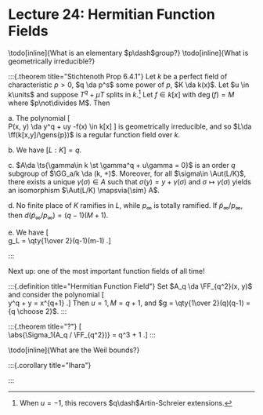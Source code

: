 # Lecture 24: Hermitian Function Fields

\todo[inline]{What is an elementary $p\dash$group?}
\todo[inline]{What is geometrically irreducible?}

:::{.theorem title="Stichtenoth Prop 6.4.1"}
Let $k$ be a perfect field of characteristic $p>0$, $q \da p^s$ some power of $p$, $K \da k(x)$.
Let $u \in k\units$ and suppose $T^q + \mu T$ splits in $k$.[^q_artin]
Let $f\in k[x]$ with $\deg(f) = M$ where $p\not\divides M$.
Then

a. The polynomial 
\[  
P(x, y) \da y^q + uy -f(x) \in k[x]
\]
is geometrically irreducible, and so $L\da \ff(k[x,y]/\gens{p})$ is a regular function field over $k$.

b. We have $[L: K] = q$.

c. $A\da \ts{\gamma\in k \st \gamma^q + u\gamma = 0}$ is an order $q$ subgroup of $\GG_a/k \da (k, +)$.
  Moreover, for all $\sigma\in \Aut(L/K)$, there exists a unique $\gamma(\sigma)\in A$ such that $\sigma(y) = y + \gamma(\sigma)$ and $\sigma \mapsto \gamma(\sigma)$ yields an isomorphism $\Aut(L/K) \mapsvia{\sim} A$.

d. No finite place of $K$ ramifies in $L$, while $p_\infty$ is totally ramified.
If $\tilde p_ \infty / p_ \infty$, then $d(\tilde p_ \infty / p_ \infty) = (q-1)(M+1)$.

e. We have
\[  
g_L = \qty{1\over 2}(q-1)(m-1)
.\]

[^q_artin]: When $u=-1$, this recovers $q\dash$Artin-Schreier extensions.

:::

Next up: one of the most important function fields of all time!

:::{.definition title="Hermitian Function Field"}
Set $A_q \da \FF_{q^2}(x, y)$ and consider the polynomial
\[  
y^q + y = x^{q+1}
.\]
Then $u=1, M = q+1$, and $g = \qty{1\over 2}(q)(q-1) = {q \choose 2}$.
:::

:::{.theorem title="?"}
\[  
\abs{\Sigma_1(A_q / \FF_{q^2})} = q^3 + 1
.\]
:::

\todo[inline]{What are the Weil bounds?}

:::{.corollary title="Ihara"}

:::



